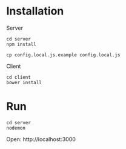 # Installation

Server
```
cd server
npm install

cp config.local.js.example config.local.js
```

Client

```
cd client
bower install
```

# Run

```
cd server
nodemon
```

Open: http://localhost:3000